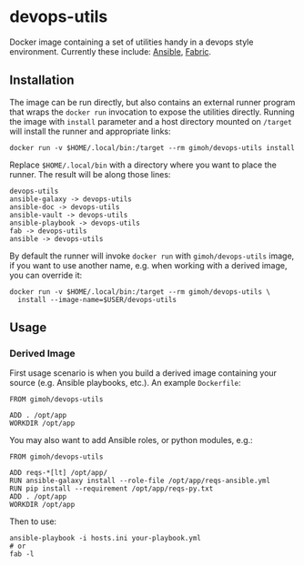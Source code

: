 # devops-utils

Docker image containing a set of utilities handy in a devops style
environment.  Currently these include: [Ansible](http://www.ansible.com/),
[Fabric](http://www.fabfile.org/).


## Installation

The image can be run directly, but also contains an external runner
program that wraps the `docker run` invocation to expose the utilities
directly.  Running the image with `install` parameter and a host
directory mounted on `/target` will install the runner and appropriate
links:

    docker run -v $HOME/.local/bin:/target --rm gimoh/devops-utils install

Replace `$HOME/.local/bin` with a directory where you want to place the
runner.  The result will be along those lines:

    devops-utils
    ansible-galaxy -> devops-utils
    ansible-doc -> devops-utils
    ansible-vault -> devops-utils
    ansible-playbook -> devops-utils
    fab -> devops-utils
    ansible -> devops-utils

By default the runner will invoke `docker run` with `gimoh/devops-utils`
image, if you want to use another name, e.g. when working with a derived
image, you can override it:

    docker run -v $HOME/.local/bin:/target --rm gimoh/devops-utils \
      install --image-name=$USER/devops-utils


## Usage

### Derived Image

First usage scenario is when you build a derived image containing your
source (e.g. Ansible playbooks, etc.).  An example `Dockerfile`:

    FROM gimoh/devops-utils

    ADD . /opt/app
    WORKDIR /opt/app

You may also want to add Ansible roles, or python modules, e.g.:

    FROM gimoh/devops-utils

    ADD reqs-*[lt] /opt/app/
    RUN ansible-galaxy install --role-file /opt/app/reqs-ansible.yml
    RUN pip install --requirement /opt/app/reqs-py.txt
    ADD . /opt/app
    WORKDIR /opt/app

Then to use:

    ansible-playbook -i hosts.ini your-playbook.yml
    # or
    fab -l

